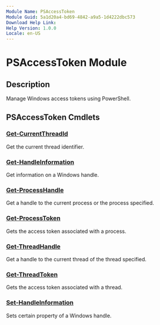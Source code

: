 ```yaml
---
Module Name: PSAccessToken
Module Guid: 5a1d20a4-bd69-4842-a9a5-1d4222dbc573
Download Help Link: 
Help Version: 1.0.0
Locale: en-US
---
```


# PSAccessToken Module
## Description
Manage Windows access tokens using PowerShell.

## PSAccessToken Cmdlets
### [Get-CurrentThreadId](Get-CurrentThreadId.md)
Get the current thread identifier.

### [Get-HandleInformation](Get-HandleInformation.md)
Get information on a Windows handle.

### [Get-ProcessHandle](Get-ProcessHandle.md)
Get a handle to the current process or the process specified.

### [Get-ProcessToken](Get-ProcessToken.md)
Gets the access token associated with a process.

### [Get-ThreadHandle](Get-ThreadHandle.md)
Get a handle to the current thread of the thread specified.

### [Get-ThreadToken](Get-ThreadToken.md)
Gets the access token associated with a thread.

### [Set-HandleInformation](Set-HandleInformation.md)
Sets certain property of a Windows handle.

